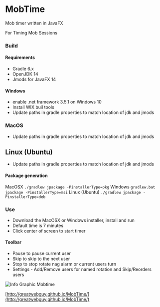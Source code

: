 # MobTime
Mob timer written in JavaFX

For Timing Mob Sessions

### Build
#### Requirements
- Gradle 6.x
- OpenJDK 14
- Jmods for JavaFX 14

#### Windows
- enable .net framework 3.5.1 on Windows 10
- Install WIX buil tools
- Update paths in gradle.properties to match location of jdk and jmods

### MacOS
- Update paths in gradle.properties to match location of jdk and jmods

## Linux (Ubuntu)
- Update paths in gradle.properties to match location of jdk and jmods

#### Package generation
MacOSX
```./gradlew jpackage -PinstallerType=pkg```
Windows
```gradlew.bat jpackage -PinstallerType=msi```
Linux (Ubuntu)
```./gradlew jpackage -PinstallerType=deb```
### Use
- Download the MacOSX or Windows installer, install and run
- Default time is 7 minutes
- Click center of screen to start timer

#### Toolbar
 * Pause to pause current user
 * Skip to skip to the next user
 * Stop to stop rotate nag alarm or current users turn
 * Settings - Add/Remove users for named rotation and Skip/Reorders users 

![Info Graphic Mobtime](docs/images/mobtime-info-graphic.png "Info Graphic Mobtime")


[http://greatwebguy.github.io/MobTime/](http://greatwebguy.github.io/MobTime/)

